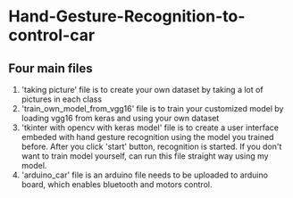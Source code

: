 # Hand-Gesture-Recognition-to-control-car
## Four main files
1. 'taking picture' file is to create your own dataset by taking a lot of pictures in each class
2. 'train_own_model_from_vgg16' file is to train your customized model by loading vgg16 from keras and using your own dataset
3. 'tkinter with opencv with keras model' file is to create a user interface embeded with hand gesture recognition using the model you trained before. After you click 'start' button, recognition is started. If you don't want to train model yourself, can run this file straight way using my model.
4. 'arduino_car' file is an arduino file needs to be uploaded to arduino board, which enables bluetooth and motors control.

